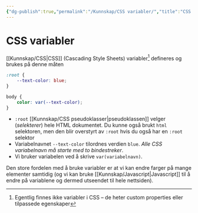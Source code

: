 ```yaml
---
{"dg-publish":true,"permalink":"/Kunnskap/CSS variabler/","title":"CSS variabler","tags":["css","it1"]}
---
```



# CSS variabler
[[Kunnskap/CSS\|CSS]] (Cascading Style Sheets) variabler[^1] defineres og brukes på denne måten

```css
:root {
	--text-color: blue;
}

body {
	color: var(--text-color);
}
```

- `:root` [[Kunnskap/CSS pseudoklasser\|pseudoklassen]] velger (*selekterer*) hele HTML dokumentet. Du kunne også brukt `html` selektoren, men den blir overstyrt av `:root` hvis du også har en `:root` selektor
- Variabelnavnet `--text-color` tilordnes verdien `blue`. *Alle CSS variabelnavn må starte med to bindestreker*.
- Vi bruker variabelen ved å skrive `var(variabelnavn)`. 

Den store fordelen med å bruke variabler er at vi kan endre farger på mange elementer samtidig (og vi kan bruke [[Kunnskap/Javascript\|Javascript]] til å endre på variablene og dermed utseendet til hele nettsiden).

[^1]: Egentlig finnes ikke variabler i <abbr>CSS</abbr> – de heter custom properties eller tilpassede egenskaper
